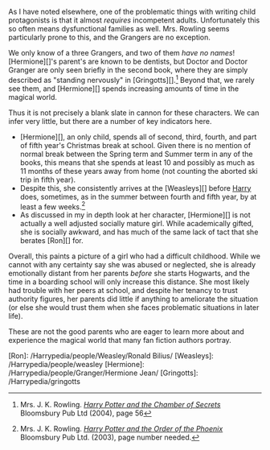 
As I have noted elsewhere, one of the problematic things with writing child
protagonists is that it almost _requires_ incompetent adults. Unfortunately
this so often means dysfunctional families as well. Mrs. Rowling seems
particularly prone to this, and the Grangers are no exception.

We only know of a three Grangers, and two of them _have no names_!
[Hermione][]'s parent's are known to be dentists, but Doctor and Doctor Granger
are only seen briefly in the second book, where they are simply described as
"standing nervously" in [Gringotts][].[^221201-1] Beyond that, we rarely see
them, and [Hermione][] spends increasing amounts of time in the magical world.

Thus it is not precisely a blank slate in cannon for these characters. We can
infer very little, but there are a number of key indicators here.

- [Hermione][], an only child, spends all of second, third, fourth, and part of
  fifth year's Christmas break at school. Given there is no mention of normal
  break between the Spring term and Summer term in any of the books, this means
  that she spends at least 10 and possibly as much as 11 months of these years
  away from home (not counting the aborted ski trip in fifth year).
- Despite this, she consistently arrives at the [Weasleys][] before [Harry][]
  does, sometimes, as in the summer between fourth and fifth year, by at least
  a few weeks.[^221201-2]
- As discussed in my in depth look at her character, [Hermione][] is not
  actually a well adjusted socially mature girl. While academically gifted,
  she is socially awkward, and has much of the same lack of tact that she
  berates [Ron][] for.

Overall, this paints a picture of a girl who had a difficult childhood. While
we cannot with any certainty say she was abused or neglected, she is already
emotionally distant from her parents _before_ she starts Hogwarts, and the time
in a boarding school will only increase this distance. She most likely had
trouble with her peers at school, and despite her tenancy to trust authority
figures, her parents did little if anything to ameliorate the situation (or
else she would trust them when she faces problematic situations in later life).

These are not the good parents who are eager to learn more about and experience
the magical world that many fan fiction authors portray.

[Harry]: </Harrypedia/people/Potter/Harry James/>
[Ron]: /Harrypedia/people/Weasley/Ronald Bilius/
[Weasleys]: /Harrypedia/people/weasley
[Hermione]: /Harrypedia/people/Granger/Hermione Jean/
[Gringotts]: /Harrypedia/gringotts

[^221201-1]:
    Mrs. J. K. Rowling.
    _[Harry Potter and the Chamber of Secrets](https://www.librarything.com/work/683408/book/225886342)_
    Bloomsbury Pub Ltd (2004), page 56

[^221201-2]:
    Mrs. J. K. Rowling.
    _[Harry Potter and the Order of the Phoenix](https://www.librarything.com/work/115/book/225886709)_
    Bloomsbury Pub Ltd. (2003), page number needed.
